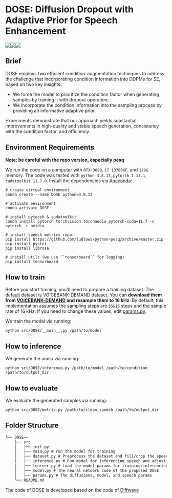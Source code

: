 # DOSE: Diffusion Dropout with Adaptive Prior for Speech Enhancement
![](https://img.shields.io/badge/python-3.8.13-green)![](https://img.shields.io/badge/pytorch-1.13.1-green)![](https://img.shields.io/badge/cudatoolkit-11.7.0-green)
## Brief
 DOSE employs two efficient condition-augmentation techniques to address the challenge that incorporating condition information into DDPMs for SE, based on two key insights: 
 *  We force the model to prioritize the condition factor when generating samples by training it with dropout operation;
 *  We incorporate the condition information into the sampling process by providing an informative adaptive prior.

Experiments demonstrate that our approach yields substantial improvements in high-quality and stable speech generation, consistency with the condition factor, and efficiency.

## Environment Requirements
**Note: be careful with the repo version, especially pesq**

 We run the code on a computer with `RTX-3090`, `i7 13700KF`, and `128G` memory. The code was tested with `python 3.8.13`, `pytorch 1.13.1`, `cudatoolkit 11.7.0`. Install the dependencies via [Anaconda](https://www.anaconda.com/):

```
# create virtual environment
conda create --name DOSE python=3.8.13

# activate environment
conda activate DOSE

# install pytorch & cudatoolkit
conda install pytorch torchvision torchaudio pytorch-cuda=11.7 -c pytorch -c nvidia

# install speech metrics repo:
pip install https://github.com/ludlows/python-pesq/archive/master.zip
pip install pystoi
pip install librosa

# install utils (we use ``tensorboard`` for logging)
pip install tensorboard
```

## How to train
Before you start training, you'll need to prepare a training dataset. The default dataset is VOICEBANK-DEMAND dataset. You can **download them from [VOICEBANK-DEMAND](https://doi.org/10.7488/ds/2117) and resample them to 16 kHz**. By default, this implementation assumes the sampling steps are `35&15` steps and the sample rate of 16 kHz. If you need to change these values, edit [params.py](https://github.com/ICDM-UESTC/DOSE/blob/main/src/DOSE/params.py).

We train the model via running:

```
python src/DOSE/__main__.py /path/to/model
```
## How to inference
We generate the audio via running:
```
python src/DOSE/inference.py /path/to/model /path/to/condition /path/to/output_dir
```

## How to evaluate
We evaluate the generated samples via running:

```
python src/DOSE/metric.py /path/to/clean_speech /path/to/output_dir
```

## Folder Structure

```tex
└── DOSE──
	├── src
	│	├── init.py 
	│	├── main.py # run the model for training
	│	├── dataset.py # Preprocess the dataset and fill/crop the speech for the model running
	│	├── inference.py # Run model for inferencing speech and adjust inference-steps
	│	├── learner.py # Load the model params for training/inferencing and saving checkpoints
	│	├── model.py # The neural network code of the proposed DOSE
	│	├── params.py # The diffusions, model, and speech params
	└── README.md
```

The code of DOSE is developed based on the code of [Diffwave](https://github.com/lmnt-com/diffwave) 
